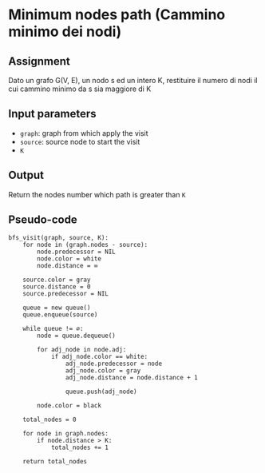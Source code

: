 # Minimum nodes path (Cammino minimo dei nodi)

## Assignment

Dato un grafo G(V, E), un nodo s ed un intero K,
restituire il numero di nodi il cui cammino minimo
da s sia maggiore di K

## Input parameters

- `graph`: graph from which apply the visit
- `source`: source node to start the visit
- `K`

## Output

Return the nodes number which path is greater than `K`

## Pseudo-code

```
bfs_visit(graph, source, K):
    for node in (graph.nodes - source):
        node.predecessor = NIL
        node.color = white
        node.distance = ∞

    source.color = gray
    source.distance = 0
    source.predecessor = NIL

    queue = new queue()
    queue.enqueue(source)

    while queue != ∅:
        node = queue.dequeue()

        for adj_node in node.adj:
            if adj_node.color == white:
                adj_node.predecessor = node
                adj_node.color = gray
                adj_node.distance = node.distance + 1

                queue.push(adj_node)

        node.color = black

    total_nodes = 0

    for node in graph.nodes:
        if node.distance > K:
            total_nodes += 1

    return total_nodes
```
